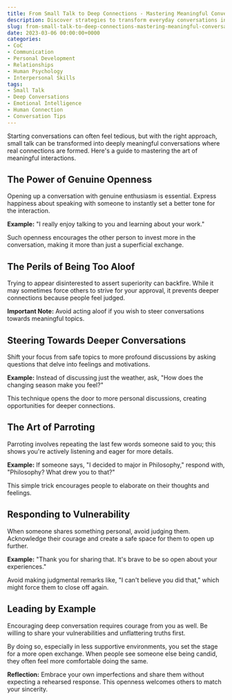 ```yaml
---
title: From Small Talk to Deep Connections - Mastering Meaningful Conversations
description: Discover strategies to transform everyday conversations into meaningful interactions and form genuine connections.
slug: from-small-talk-to-deep-connections-mastering-meaningful-conversations
date: 2023-03-06 00:00:00+0000
categories:
- CoC
- Communication
- Personal Development
- Relationships
- Human Psychology
- Interpersonal Skills
tags:
- Small Talk
- Deep Conversations
- Emotional Intelligence
- Human Connection
- Conversation Tips
---
```


Starting conversations can often feel tedious, but with the right approach, small talk can be transformed into deeply meaningful conversations where real connections are formed. Here's a guide to mastering the art of meaningful interactions.

## The Power of Genuine Openness

Opening up a conversation with genuine enthusiasm is essential. Express happiness about speaking with someone to instantly set a better tone for the interaction.

**Example:** "I really enjoy talking to you and learning about your work."

Such openness encourages the other person to invest more in the conversation, making it more than just a superficial exchange.

## The Perils of Being Too Aloof

Trying to appear disinterested to assert superiority can backfire. While it may sometimes force others to strive for your approval, it prevents deeper connections because people feel judged.

**Important Note:** Avoid acting aloof if you wish to steer conversations towards meaningful topics.

## Steering Towards Deeper Conversations

Shift your focus from safe topics to more profound discussions by asking questions that delve into feelings and motivations.

**Example:** Instead of discussing just the weather, ask, "How does the changing season make you feel?"

This technique opens the door to more personal discussions, creating opportunities for deeper connections.

## The Art of Parroting

Parroting involves repeating the last few words someone said to you; this shows you're actively listening and eager for more details.

**Example:** If someone says, "I decided to major in Philosophy," respond with, "Philosophy? What drew you to that?"

This simple trick encourages people to elaborate on their thoughts and feelings.

## Responding to Vulnerability

When someone shares something personal, avoid judging them. Acknowledge their courage and create a safe space for them to open up further.

**Example:** "Thank you for sharing that. It's brave to be so open about your experiences."

Avoid making judgmental remarks like, "I can't believe you did that," which might force them to close off again.

## Leading by Example

Encouraging deep conversation requires courage from you as well. Be willing to share your vulnerabilities and unflattering truths first.

By doing so, especially in less supportive environments, you set the stage for a more open exchange. When people see someone else being candid, they often feel more comfortable doing the same.

**Reflection:** Embrace your own imperfections and share them without expecting a rehearsed response. This openness welcomes others to match your sincerity.

